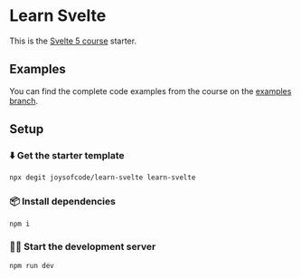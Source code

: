 # Learn Svelte

This is the [Svelte 5 course](https://joyofcode.xyz/learn-svelte) starter.

## Examples

You can find the complete code examples from the course on the [examples branch](https://github.com/joysofcode/learn-svelte/tree/examples).

## Setup

### ⬇️ Get the starter template

```sh
npx degit joysofcode/learn-svelte learn-svelte
```

### 📦️ Install dependencies

```sh
npm i
```

### 🧑‍💻 Start the development server

```sh
npm run dev
```